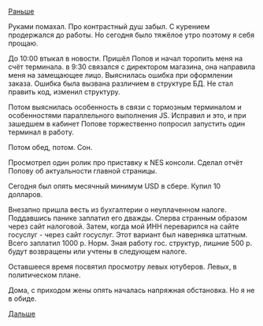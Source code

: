 [Раньше](2019.01.23.md)

Руками помахал. Про контрастный душ забыл. С курением продержался до работы.
Но сегодня было тяжёлое утро поэтому я себя прощаю.

До 10:00 втыкал в новости. Пришёл Попов и начал торопить меня на счёт терминала.
в 9:30 связался с директором магазина, она направила меня на замещающее лицо. Выяснилась ошибка при оформлении заказа. Ошибка была вызвана различием в структуре БД. Не стал править код, изменил структуру.

Потом выяснилась особенность в связи с тормозным терминалом и особенностями параллельного выполнения JS.
Исправил и это, и при зашедшем в кабинет Попове торжественно попросил запустить один терминал в работу.

Потом обед, потом. Сон.

Просмотрел один ролик про приставку к NES консоли.
Сделал отчёт Попову об актуальности главной страницы.

Сегодня был опять месячный минимум USD в сбере. Купил 10 долларов.

Внезапно пришла весть из бухгалтерии о неуплаченном налоге.
Поддавшись панике заплатил его дважды. Сперва странным образом через сайт налоговой. Затем, когда мой ИНН переварился на сайте госуслуг - через сайт госуслуг. Этот вариант был наверняка штатным. Всего заплатил 1000 р. Норм. Зная работу гос. структур, лишние 500 р. будут возвращены или учтены в следующем налоге.

Оставшееся время посвятил просмотру левых ютуберов. Левых, в политическом плане.

Дома, с приходом жены опять началась напряжная обстановка. Но я не в обиде.

 [Дальше](2019.01.25.md)